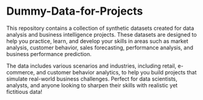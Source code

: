 # Dummy-Data-for-Projects
This repository contains a collection of synthetic datasets created for data analysis and business intelligence projects. These datasets are designed to help you practice, learn, and develop your skills in areas such as market analysis, customer behavior, sales forecasting, performance analysis, and business performance prediction.

The data includes various scenarios and industries, including retail, e-commerce, and customer behavior analytics, to help you build projects that simulate real-world business challenges. Perfect for data scientists, analysts, and anyone looking to sharpen their skills with realistic yet fictitious data!

